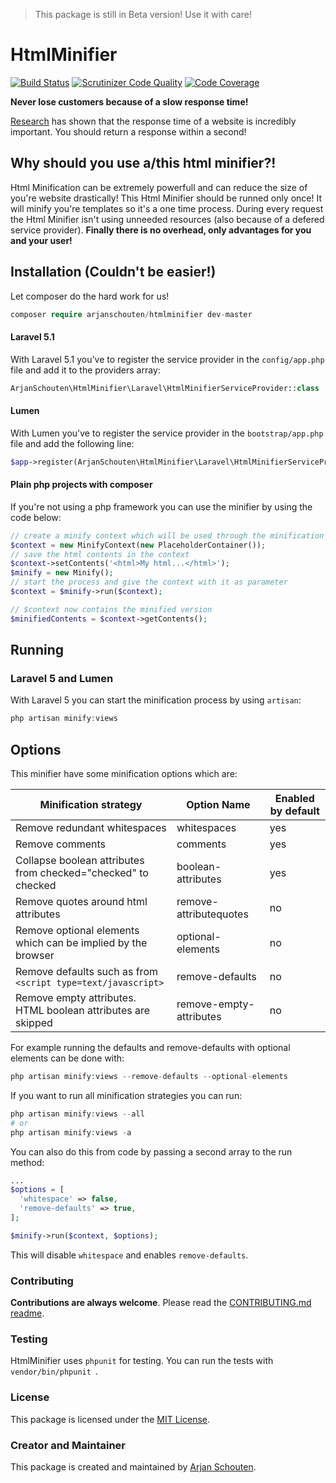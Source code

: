> This package is still in Beta version! Use it with care!

# HtmlMinifier

[![Build Status](https://travis-ci.org/ArjanSchouten/HtmlMinifier.svg?branch=master)](https://travis-ci.org/ArjanSchouten/HtmlMinifier)
[![Scrutinizer Code Quality](https://scrutinizer-ci.com/g/ArjanSchouten/HtmlMinifier/badges/quality-score.png?b=master)](https://scrutinizer-ci.com/g/ArjanSchouten/HtmlMinifier/?branch=master)
[![Code Coverage](https://scrutinizer-ci.com/g/ArjanSchouten/HtmlMinifier/badges/coverage.png?b=master)](https://scrutinizer-ci.com/g/ArjanSchouten/HtmlMinifier/?branch=master)

**Never lose customers because of a slow response time!**

[Research](http://www.nngroup.com/articles/response-times-3-important-limits/) has shown that the response time of a website is incredibly important. You should return a response within a second!

## Why should you use a/this html minifier?!
Html Minification can be extremely powerfull and can reduce the size of you're website drastically! This Html Minifier should be runned only once! It will minify you're templates so it's a one time process. During every request the Html Minifier isn't using  unneeded resources (also because of a defered service provider). **Finally there is no overhead, only advantages for you and your user!**

## Installation (Couldn't be easier!)
Let composer do the hard work for us!
```php
composer require arjanschouten/htmlminifier dev-master
```
#### Laravel 5.1
With Laravel 5.1 you've to register the service provider in the ```config/app.php``` file and add it to the providers array:
```php
ArjanSchouten\HtmlMinifier\Laravel\HtmlMinifierServiceProvider::class
```

#### Lumen
With Lumen you've to register the service provider in the ```bootstrap/app.php``` file and add the following line:
```php
$app->register(ArjanSchouten\HtmlMinifier\Laravel\HtmlMinifierServiceProvider::class);
```

#### Plain php projects with composer
If you're not using a php framework you can use the minifier by using the code below:
```php
// create a minify context which will be used through the minification process
$context = new MinifyContext(new PlaceholderContainer());
// save the html contents in the context
$context->setContents('<html>My html...</html>');
$minify = new Minify();
// start the process and give the context with it as parameter
$context = $minify->run($context);

// $context now contains the minified version
$minifiedContents = $context->getContents();

```

## Running
### Laravel 5 and Lumen
With Laravel 5 you can start the minification process by using ```artisan```:
```php
php artisan minify:views
```

## Options
This minifier have some minification options which are:

| Minification strategy                                         | Option Name             | Enabled by default  |
|---------------------------------------------------------------|-------------------------| --------------------|
| Remove redundant whitespaces                                  | whitespaces             | yes                 |
| Remove comments                                               | comments                | yes                 |
| Collapse boolean attributes from checked="checked" to checked | boolean-attributes      | yes                 |
| Remove quotes around html attributes                          | remove-attributequotes  | no                  |
| Remove optional elements which can be implied by the browser  | optional-elements       | no                  |
| Remove defaults such as from ```<script type=text/javascript>```    | remove-defaults         | no                  |
| Remove empty attributes. HTML boolean attributes are skipped  | remove-empty-attributes | no                  |

For example running the defaults and remove-defaults with optional elements can be done with:
```php
php artisan minify:views --remove-defaults --optional-elements
```

If you want to run all minification strategies you can run:
```php 
php artisan minify:views --all
# or
php artisan minify:views -a
```

You can also do this from code by passing a second array to the run method:
```php
...
$options = [
  'whitespace' => false,
  'remove-defaults' => true,
];

$minify->run($context, $options);
```
This will disable ```whitespace``` and enables ```remove-defaults```.

### Contributing
**Contributions are always welcome**. Please read the [CONTRIBUTING.md readme](https://github.com/ArjanSchouten/HtmlMinifier/blob/master/CONTRIBUTING.md).

### Testing
HtmlMinifier uses ```phpunit``` for testing. You can run the tests with ```vendor/bin/phpunit ```.

### License
This package is licensed under the [MIT License](https://github.com/ArjanSchouten/HtmlMinifier/blob/master/LICENSE).

### Creator and Maintainer
This package is created and maintained by [Arjan Schouten](http://www.arjan-schouten.nl).
